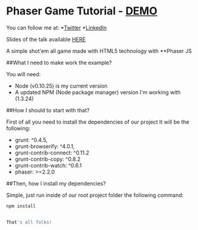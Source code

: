 # Phaser Game Tutorial - [DEMO](http://carlesnunez.github.io/phaser-game-tutorial/)

You can follow me at:
*[Twitter](https://www.linkedin.com/in/carles-nu%C3%B1ez-tomeo-b791466b)
*[LinkedIn](https://twitter.com/carlesnunez)

Slides of the talk available [HERE](https://docs.google.com/presentation/d/1996upApvF5euHTziLrEI2oVcOohzlZfl6DMnzax_RbI/edit?usp=sharing)

A simple shot'em all game made with HTML5 technology with **Phaser JS 

##What I need to make work the example?

You will need:
 * Node (v0.10.25) is my current version
 * A updated NPM (Node package manager) version I'm working with (1.3.24)

##How I should to start with that?

First of all you need to install the dependencies of our project It will be the following:

* grunt: ^0.4.5,
* grunt-browserify: ^4.0.1,
* grunt-contrib-connect: ^0.11.2
* grunt-contrib-copy: ^0.8.2
* grunt-contrib-watch: ^0.6.1
* phaser: >=2.2.0

##Then, how I install my dependencies?

Simple, just run inside of our root project folder the following command:

```bash
npm install


That's all folks!
